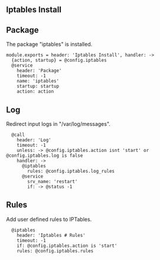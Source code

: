 
## Iptables Install

## Package

The package "iptables" is installed.

    module.exports = header: 'Iptables Install', handler: ->
      {action, startup} = @config.iptables
      @service
        header: 'Package'
        timeout: -1
        name: 'iptables'
        startup: startup
        action: action

## Log

Redirect input logs in "/var/log/messages".

      @call
        header: 'Log'
        timeout: -1
        unless: -> @config.iptables.action isnt 'start' or @config.iptables.log is false
        handler: ->
          @iptables
            rules: @config.iptables.log_rules
          @service
            srv_name: 'restart'
            if: -> @status -1

## Rules

Add user defined rules to IPTables.

      @iptables
        header: 'Iptables # Rules'
        timeout: -1
        if: @config.iptables.action is 'start'
        rules: @config.iptables.rules
